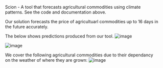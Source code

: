 Scion - A tool that forecasts agricultural commodities using climate patterns. 
See the code and documentation above.

Our solution forecasts the price of agricultuarl commodities up to 16 days in the future accurately.

The below shows predictions produced from our tool.
![image](https://github.com/user-attachments/assets/81425892-ce98-4565-8898-3e016aa5c451)

![image](https://github.com/user-attachments/assets/40281880-cc03-4bc3-bbba-5d2af9e10372)

We cover the following agricultural commodities due to their dependancy on the weather of where they are grown:
![image](https://github.com/user-attachments/assets/240b35a9-6c76-4fdb-814c-4944fdd8306d)
